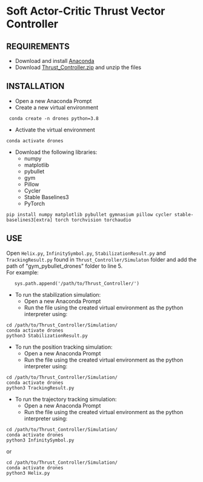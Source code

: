 # Soft Actor-Critic Thrust Vector Controller
## REQUIREMENTS 
- Download and install [Anaconda](https://www.anaconda.com/download/success)
- Download [Thrust_Controller.zip](Thrust_Controller.zip) and unzip the files
## INSTALLATION
- Open a new Anaconda Prompt
- Create a new virtual environment
```
 conda create -n drones python=3.8
```
- Activate the virtual environment
```
conda activate drones
```
- Download the following libraries:
	- numpy
	- matplotlib
	- pybullet
	- gym
	- Pillow
	- Cycler
	- Stable Baselines3
	- PyTorch
```
pip install numpy matplotlib pybullet gymnasium pillow cycler stable-baselines3[extra] torch torchvision torchaudio 
```
## USE
Open `Helix.py`, `InfinitySymbol.py`, `StabilizationResult.py` and `TrackingResult.py` found in `Thrust_Controller/Simulaton` folder and add the path of "gym_pybullet_drones" folder to line 5.  
For example:
```
   sys.path.append('/path/to/Thrust_Controller/')
```
- To run the stabilization simulation:
	- Open a new Anaconda Prompt
	- Run the file using the created virtual environment as the python interpreter using:
```
cd /path/to/Thrust_Controller/Simulation/
conda activate drones
python3 StabilizationResult.py
```

- To run the position tracking simulation:
	- Open a new Anaconda Prompt
	- Run the file using the created virtual environment as the python interpreter using:
```
cd /path/to/Thrust_Controller/Simulation/
conda activate drones
python3 TrackingResult.py
```

- To run the trajectory tracking simulation:
	- Open a new Anaconda Prompt
	- Run the file using the created virtual environment as the python interpreter using:
```
cd /path/to/Thrust_Controller/Simulation/
conda activate drones
python3 InfinitySymbol.py
```
or
```
cd /path/to/Thrust_Controller/Simulation/
conda activate drones
python3 Helix.py
```
